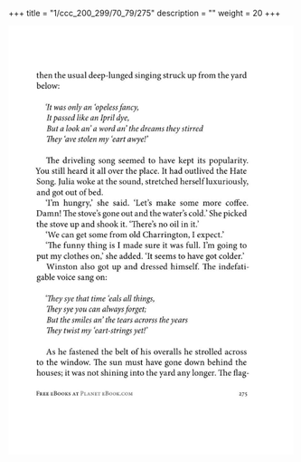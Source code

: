 +++
title = "1/ccc_200_299/70_79/275"
description = ""
weight = 20
+++

<img class="center-fit-jpg" src="/jpg_/out_jpg_1984__275.jpg" ></img>

